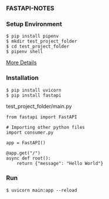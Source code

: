 ### FASTAPI-NOTES

### Setup Environment
```
$ pip install pipenv
$ mkdir test_project_folder
$ cd test_project_folder
$ pipenv shell
```
[More Details](https://github.com/pollyolly/DJANGO-NOTE)
### Installation
```vim
$ pip install uvicorn
$ pip install fastapi
```
test_project_folder/main.py
```vim
from fastapi import FastAPI

# Importing other python files
import consumer.py

app = FastAPI()

@app.get("/")
async def root():
    return {"message": "Hello World"}
```
### Run
```vim
$ uvicorn main:app --reload
```
